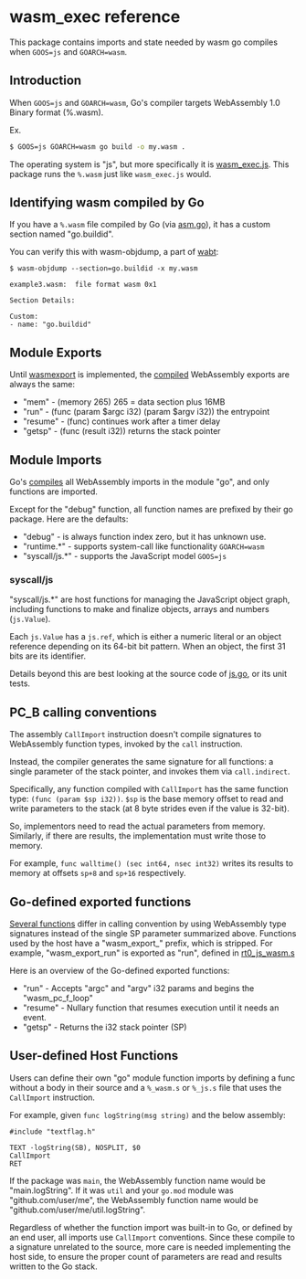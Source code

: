 # wasm_exec reference

This package contains imports and state needed by wasm go compiles when
`GOOS=js` and `GOARCH=wasm`.

## Introduction

When `GOOS=js` and `GOARCH=wasm`, Go's compiler targets WebAssembly 1.0 Binary
format (%.wasm).

Ex.
```bash
$ GOOS=js GOARCH=wasm go build -o my.wasm .
```

The operating system is "js", but more specifically it is [wasm_exec.js][1].
This package runs the `%.wasm` just like `wasm_exec.js` would.

## Identifying wasm compiled by Go

If you have a `%.wasm` file compiled by Go (via [asm.go][2]), it has a custom
section named "go.buildid".

You can verify this with wasm-objdump, a part of [wabt][3]:
```
$ wasm-objdump --section=go.buildid -x my.wasm

example3.wasm:  file format wasm 0x1

Section Details:

Custom:
- name: "go.buildid"
```

## Module Exports

Until [wasmexport][4] is implemented, the [compiled][2] WebAssembly exports are
always the same:

* "mem" - (memory 265) 265 = data section plus 16MB
* "run" - (func (param $argc i32) (param $argv i32)) the entrypoint
* "resume" - (func) continues work after a timer delay
* "getsp" - (func (result i32)) returns the stack pointer

## Module Imports

Go's [compiles][3] all WebAssembly imports in the module "go", and only
functions are imported.

Except for the "debug" function, all function names are prefixed by their go
package. Here are the defaults:

* "debug" - is always function index zero, but it has unknown use.
* "runtime.*" - supports system-call like functionality `GOARCH=wasm`
* "syscall/js.*" - supports the JavaScript model `GOOS=js`

### syscall/js

"syscall/js.*" are host functions for managing the JavaScript object graph,
including functions to make and finalize objects, arrays and numbers
(`js.Value`).

Each `js.Value` has a `js.ref`, which is either a numeric literal or an object
reference depending on its 64-bit bit pattern. When an object, the first 31
bits are its identifier.

Details beyond this are best looking at the source code of [js.go][5], or its
unit tests.

## PC_B calling conventions

The assembly `CallImport` instruction doesn't compile signatures to WebAssembly
function types, invoked by the `call` instruction.

Instead, the compiler generates the same signature for all functions: a single
parameter of the stack pointer, and invokes them via `call.indirect`.

Specifically, any function compiled with `CallImport` has the same function
type: `(func (param $sp i32))`. `$sp` is the base memory offset to read and
write parameters to the stack (at 8 byte strides even if the value is 32-bit).

So, implementors need to read the actual parameters from memory. Similarly, if
there are results, the implementation must write those to memory.

For example, `func walltime() (sec int64, nsec int32)` writes its results to
memory at offsets `sp+8` and `sp+16` respectively.

## Go-defined exported functions

[Several functions][6] differ in calling convention by using WebAssembly type
signatures instead of the single SP parameter summarized above. Functions used
by the host have a "wasm_export_" prefix, which is stripped. For example,
"wasm_export_run" is exported as "run", defined in [rt0_js_wasm.s][7]

Here is an overview of the Go-defined exported functions:
 * "run" - Accepts "argc" and "argv" i32 params and begins the "wasm_pc_f_loop"
 * "resume" - Nullary function that resumes execution until it needs an event.
 * "getsp" - Returns the i32 stack pointer (SP)

## User-defined Host Functions

Users can define their own "go" module function imports by defining a func
without a body in their source and a `%_wasm.s` or `%_js.s` file that uses the
`CallImport` instruction.

For example, given `func logString(msg string)` and the below assembly:
```assembly
#include "textflag.h"

TEXT ·logString(SB), NOSPLIT, $0
CallImport
RET
```

If the package was `main`, the WebAssembly function name would be
"main.logString". If it was `util` and your `go.mod` module was
"github.com/user/me", the WebAssembly function name would be
"github.com/user/me/util.logString".

Regardless of whether the function import was built-in to Go, or defined by an
end user, all imports use `CallImport` conventions. Since these compile to a
signature unrelated to the source, more care is needed implementing the host
side, to ensure the proper count of parameters are read and results written to
the Go stack.

[1]: https://github.com/golang/go/blob/go1.19beta1/misc/wasm/wasm_exec.js
[2]: https://github.com/golang/go/blob/go1.19beta1/src/cmd/link/internal/wasm/asm.go
[3]: https://github.com/WebAssembly/wabt
[4]: https://github.com/golang/proposal/blob/go1.19beta1/design/42372-wasmexport.md
[5]: https://github.com/golang/go/blob/go1.19beta1/src/syscall/js/js.go
[6]: https://github.com/golang/go/blob/go1.19beta1/src/cmd/internal/obj/wasm/wasmobj.go#L794-L812
[7]: https://github.com/golang/go/blob/go1.19beta1/src/runtime/rt0_js_wasm.s#L17-L21
